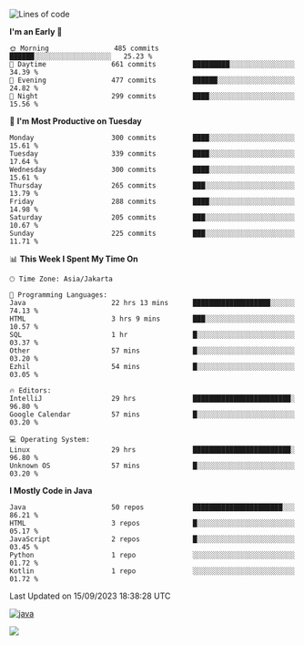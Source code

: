 <!--START_SECTION:waka-->
![Lines of code](https://img.shields.io/badge/From%20Hello%20World%20I%27ve%20Written-3.4%20million%20lines%20of%20code-blue)

**I'm an Early 🐤** 

```text
🌞 Morning                485 commits         ██████░░░░░░░░░░░░░░░░░░░   25.23 % 
🌆 Daytime                661 commits         █████████░░░░░░░░░░░░░░░░   34.39 % 
🌃 Evening                477 commits         ██████░░░░░░░░░░░░░░░░░░░   24.82 % 
🌙 Night                  299 commits         ████░░░░░░░░░░░░░░░░░░░░░   15.56 % 
```
📅 **I'm Most Productive on Tuesday** 

```text
Monday                   300 commits         ████░░░░░░░░░░░░░░░░░░░░░   15.61 % 
Tuesday                  339 commits         ████░░░░░░░░░░░░░░░░░░░░░   17.64 % 
Wednesday                300 commits         ████░░░░░░░░░░░░░░░░░░░░░   15.61 % 
Thursday                 265 commits         ███░░░░░░░░░░░░░░░░░░░░░░   13.79 % 
Friday                   288 commits         ████░░░░░░░░░░░░░░░░░░░░░   14.98 % 
Saturday                 205 commits         ███░░░░░░░░░░░░░░░░░░░░░░   10.67 % 
Sunday                   225 commits         ███░░░░░░░░░░░░░░░░░░░░░░   11.71 % 
```


📊 **This Week I Spent My Time On** 

```text
🕑︎ Time Zone: Asia/Jakarta

💬 Programming Languages: 
Java                     22 hrs 13 mins      ███████████████████░░░░░░   74.13 % 
HTML                     3 hrs 9 mins        ███░░░░░░░░░░░░░░░░░░░░░░   10.57 % 
SQL                      1 hr                █░░░░░░░░░░░░░░░░░░░░░░░░   03.37 % 
Other                    57 mins             █░░░░░░░░░░░░░░░░░░░░░░░░   03.20 % 
Ezhil                    54 mins             █░░░░░░░░░░░░░░░░░░░░░░░░   03.05 % 

🔥 Editors: 
IntelliJ                 29 hrs              ████████████████████████░   96.80 % 
Google Calendar          57 mins             █░░░░░░░░░░░░░░░░░░░░░░░░   03.20 % 

💻 Operating System: 
Linux                    29 hrs              ████████████████████████░   96.80 % 
Unknown OS               57 mins             █░░░░░░░░░░░░░░░░░░░░░░░░   03.20 % 
```

**I Mostly Code in Java** 

```text
Java                     50 repos            ██████████████████████░░░   86.21 % 
HTML                     3 repos             █░░░░░░░░░░░░░░░░░░░░░░░░   05.17 % 
JavaScript               2 repos             █░░░░░░░░░░░░░░░░░░░░░░░░   03.45 % 
Python                   1 repo              ░░░░░░░░░░░░░░░░░░░░░░░░░   01.72 % 
Kotlin                   1 repo              ░░░░░░░░░░░░░░░░░░░░░░░░░   01.72 % 
```




 Last Updated on 15/09/2023 18:38:28 UTC
<!--END_SECTION:waka-->
[<img src='https://dev.karakun.com/assets/posts/2018-09-16-jc-java-article/3duke_suspects.jpg' alt='java'>](https://github.com/yeahbutstill)
<!-- [<img src='https://cdn.jsdelivr.net/npm/simple-icons@3.0.1/icons/github.svg' alt='github' height='40'>](https://github.com/yeahbutstill)  [<img src='https://cdn.jsdelivr.net/npm/simple-icons@3.0.1/icons/java.svg' alt='java' height='40'>](rahasia)  [<img src='https://cdn.jsdelivr.net/npm/simple-icons@3.0.1/icons/spring.svg' alt='spring' height='40'>](rahasia)  [<img src='https://cdn.jsdelivr.net/npm/simple-icons@3.0.1/icons/docker.svg' alt='docker' height='40'>](rahasia)  [<img src='https://cdn.jsdelivr.net/npm/simple-icons@3.0.1/icons/postgresql.svg' alt='postgresql' height='40'>](rahasia)  [<img src='https://cdn.jsdelivr.net/npm/simple-icons@3.0.1/icons/linux.svg' alt='linux' height='40'>](rahasia) [<img src='https://cdn.jsdelivr.net/npm/simple-icons@3.0.1/icons/apachekafka.svg' alt='apachekafka' height='40'>](rahasia) -->   

[![](https://visitcount.itsvg.in/api?id=yeahbutstill&icon=0&color=0)](https://visitcount.itsvg.in)
